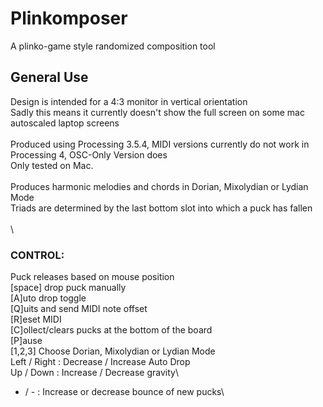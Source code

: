 # Plinkomposer
A plinko-game style randomized composition tool

## General Use
Design is intended for a 4:3 monitor in vertical orientation\
Sadly this means it currently doesn't show the full screen on some mac autoscaled laptop screens\
\
Produced using Processing 3.5.4, MIDI versions currently do not work in Processing 4, OSC-Only Version does\
Only tested on Mac.\
\
Produces harmonic melodies and chords in Dorian, Mixolydian or Lydian Mode\
Triads are determined by the last bottom slot into which a puck has fallen\
\
\
### CONTROL:
Puck releases based on mouse position\
[space] drop puck manually\
[A]uto drop toggle\
[Q]uits and send MIDI note offset\
[R]eset MIDI\
[C]ollect/clears pucks at the bottom of the board\
[P]ause\
[1,2,3] Choose Dorian, Mixolydian or Lydian Mode\
Left / Right : Decrease / Increase Auto Drop\
  Up / Down  : Increase / Decrease gravity\
   + / -     : Increase or decrease bounce of new pucks\
